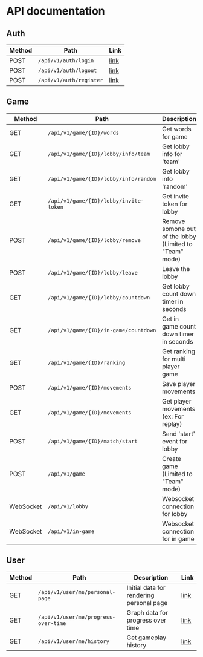 # API documentation
## Auth
| Method | Path                    | Link                           |
|--------|-------------------------|--------------------------------|
| POST   | `/api/v1/auth/login`    | [link](./api/v1/auth/login.md) |
| POST   | `/api/v1/auth/logout`   | [link]()                       |
| POST   | `/api/v1/auth/register` | [link]()                       |

## Game
| Method    | Path                                   | Description                                             | Link                                             |
|-----------|----------------------------------------|---------------------------------------------------------|--------------------------------------------------|
| GET       | `/api/v1/game/{ID}/words`              | Get words for game                                      | [link](./api/v1/game/[id]/words.md)              |
| GET       | `/api/v1/game/{ID}/lobby/info/team`    | Get lobby info for 'team'                               | [link](./api/v1/game/[id]/lobby/info/team.md)    |
| GET       | `/api/v1/game/{ID}/lobby/info/random`  | Get lobby info 'random'                                 | [link](./api/v1/game/[id]/lobby/info/random.md)  |
| GET       | `/api/v1/game/{ID}/lobby/invite-token` | Get invite token for lobby                              | [link](./api/v1/game/[id]/lobby/invite-token.md) |
| POST      | `/api/v1/game/{ID}/lobby/remove`       | Remove somone out of the lobby (Limited to "Team" mode) | [link](./api/v1/game/[id]/lobby/kick.md)         |
| POST      | `/api/v1/game/{ID}/lobby/leave`        | Leave the lobby                                         | [link](./api/v1/game/[id]/lobby/leave.md)        |
| GET       | `/api/v1/game/{ID}/lobby/countdown`    | Get lobby count down timer in seconds                   | [link](./api/v1/game/[id]/lobby/countdown.md)    |
| GET       | `/api/v1/game/{ID}/in-game/countdown`  | Get in game count down timer in seconds                 | [link](./api/v1/game/[id]/in-game/countdown.md)  |
| GET       | `/api/v1/game/{ID}/ranking`            | Get ranking for multi player game                       | [link](./api/v1/game/[id]/ranking.md)            |
| POST      | `/api/v1/game/{ID}/movements`          | Save player movements                                   | [link]()                                         |
| GET       | `/api/v1/game/{ID}/movements`          | Get player movements (ex: For replay)                   | [link]()                                         |
| POST      | `/api/v1/game/{ID}/match/start`        | Send 'start' event for lobby                            | [link]()                                         |
| POST      | `/api/v1/game`                         | Create game (Limited to "Team" mode)                    | [link]()                                         |
| WebSocket | `/api/v1/lobby`                        | Websocket connection for lobby                          | [link]()                                         |
| WebSocket | `/api/v1/in-game`                      | Websocket connection for in game                        | [link]()                                         |

## User
| Method | Path                                 | Description                              | Link     |
|--------|--------------------------------------|------------------------------------------|----------|
| GET    | `/api/v1/user/me/personal-page`      | Initial data for rendering personal page | [link]() |
| GET    | `/api/v1/user/me/progress-over-time` | Graph data for progress over time        | [link]() |
| GET    | `/api/v1/user/me/history`            | Get gameplay history                     | [link]() |

